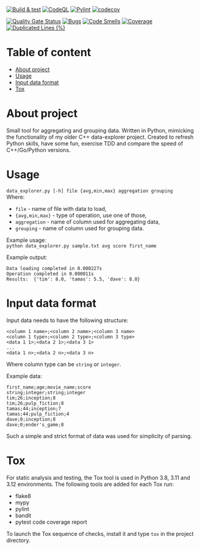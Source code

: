 [![Build & test](https://github.com/przemek83/data-explorer-python/actions/workflows/build-and-test.yml/badge.svg)](https://github.com/przemek83/data-explorer-python/actions/workflows/build-and-test.yml)
[![CodeQL](https://github.com/przemek83/data-explorer-python/actions/workflows/github-code-scanning/codeql/badge.svg)](https://github.com/przemek83/data-explorer-python/actions/workflows/github-code-scanning/codeql)
[![Pylint](https://github.com/przemek83/data-explorer-python/actions/workflows/pylint.yml/badge.svg)](https://github.com/przemek83/data-explorer-python/actions/workflows/pylint.yml)
[![codecov](https://codecov.io/gh/przemek83/data-explorer-python/graph/badge.svg?token=ICH6I6XNQ1)](https://codecov.io/gh/przemek83/data-explorer-python)

[![Quality Gate Status](https://sonarcloud.io/api/project_badges/measure?project=przemek83_data-explorer-python&metric=alert_status)](https://sonarcloud.io/summary/new_code?id=przemek83_data-explorer-python)
[![Bugs](https://sonarcloud.io/api/project_badges/measure?project=przemek83_data-explorer-python&metric=bugs)](https://sonarcloud.io/summary/new_code?id=przemek83_data-explorer-python)
[![Code Smells](https://sonarcloud.io/api/project_badges/measure?project=przemek83_data-explorer-python&metric=code_smells)](https://sonarcloud.io/summary/new_code?id=przemek83_data-explorer-python)
[![Coverage](https://sonarcloud.io/api/project_badges/measure?project=przemek83_data-explorer-python&metric=coverage)](https://sonarcloud.io/summary/new_code?id=przemek83_data-explorer-python)
[![Duplicated Lines (%)](https://sonarcloud.io/api/project_badges/measure?project=przemek83_data-explorer-python&metric=duplicated_lines_density)](https://sonarcloud.io/summary/new_code?id=przemek83_data-explorer-python)

# Table of content
- [About project](#about-project)
- [Usage ](#usage)
- [Input data format](#input-data-format)
- [Tox](#tox)

# About project
Small tool for aggregating and grouping data. Written in Python, mimicking the functionality of my older C++ data-explorer project. Created to refresh Python skills, have some fun, exercise TDD and compare the speed of C++/Go/Python versions.

# Usage 
`data_explorer.py [-h] file {avg,min,max} aggregation grouping`  
Where:  
+ `file` - name of file with data to load,  
+ `{avg,min,max}` - type of operation, use one of those,  
+ `aggregation` - name of column used for aggregating data,  
+ `grouping` - name of column used for grouping data.

Example usage:  
`python data_explorer.py sample.txt avg score first_name`  

Example output:
```
Data loading completed in 0.000227s
Operation completed in 0.000011s
Results:  {'tim': 8.0, 'tamas': 5.5, 'dave': 8.0}
```

# Input data format
Input data needs to have the following structure:
```
<column 1 name>;<column 2 name>;<column 3 name>  
<column 1 type>;<column 2 type>;<column 3 type>  
<data 1 1>;<data 2 1>;<data 3 1> 
...  
<data 1 n>;<data 2 n>;<data 3 n> 
```
Where column type can be `string` or `integer`.  

Example data:
```
first_name;age;movie_name;score
string;integer;string;integer
tim;26;inception;8
tim;26;pulp_fiction;8
tamas;44;inception;7
tamas;44;pulp_fiction;4
dave;0;inception;8
dave;0;ender's_game;8
```
Such a simple and strict format of data was used for simplicity of parsing.

# Tox
For static analysis and testing, the Tox tool is used in Python 3.8, 3.11 and 3.12 environments. The following tools are added for each Tox run:
+ flake8  
+ mypy  
+ pylint  
+ bandit
+ pytest code coverage report

To launch the Tox sequence of checks, install it and type `tox` in the project directory.